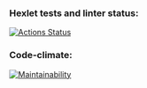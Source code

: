 ### Hexlet tests and linter status:
[![Actions Status](https://github.com/Alaiv/frontend-project-44/workflows/hexlet-check/badge.svg)](https://github.com/Alaiv/frontend-project-44/actions)


### Code-climate:
[![Maintainability](https://api.codeclimate.com/v1/badges/6b9c7aacf079a44e4774/maintainability)](https://codeclimate.com/github/Alaiv/frontend-project-44/maintainability)